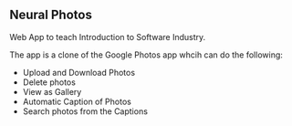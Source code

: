 ## Neural Photos

Web App to teach Introduction to Software Industry. 

The app is a clone of the Google Photos app whcih can do the following:
- Upload and Download Photos
- Delete photos
- View as Gallery
- Automatic Caption of Photos
- Search photos from the Captions
